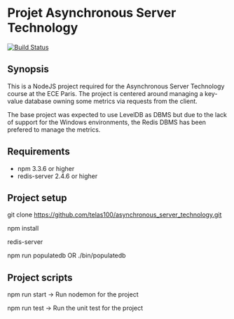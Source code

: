 # Projet Asynchronous Server Technology

[![Build Status](https://travis-ci.org/docker-library/docs.svg?branch=master)](https://travis-ci.org/telas100/asynchronous_server_technology)

## Synopsis
This is a NodeJS project required for the Asynchronous Server Technology course at the ECE Paris. The project is centered around managing a key-value database owning
some metrics via requests from the client.

The base project was expected to use LevelDB as DBMS but due to the lack of support for the Windows environments, the Redis DBMS has been prefered to manage the metrics.

## Requirements
- npm 3.3.6 or higher
- redis-server 2.4.6 or higher

## Project setup

git clone https://github.com/telas100/asynchronous_server_technology.git

npm install

redis-server

npm run populatedb OR ./bin/populatedb 

## Project scripts

npm run start -> Run nodemon for the project

npm run test  -> Run the unit test for the project
